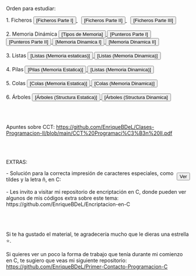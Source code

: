 Orden para estudiar:

<div>
 1. Ficheros
  <a href="https://github.com/EnriqueBDeL/Clases-Programacion-II/blob/main/Clase%20de%20Ficheros%20Parte%20I.c" target="_blank" style="margin-right: 10px;">
    <button>[Ficheros Parte I]</button>
  </a>
  <a href="https://github.com/EnriqueBDeL/Clases-Programacion-II/blob/main/Clase%20de%20Ficheros%20Parte%20II.c" target="_blank" style="margin-right: 10px;">
    <button>[Ficheros Parte II]</button>
  </a>
  <a href="https://github.com/EnriqueBDeL/Clases-Programacion-II/blob/main/Clase%20de%20Ficheros%20Parte%20III.c" target="_blank">
    <button>[Ficheros Parte III]</button>
  </a>
</div>

<br>

<div>
  2. Memoria Dinámica
  <a href="https://github.com/EnriqueBDeL/Clases-Programacion-II/blob/main/Clase%20Tipos%20de%20Memoria.c" target="_blank">
    <button>[Tipos de Memoria]</button>
  </a>
    <a href="https://github.com/EnriqueBDeL/Clases-Programacion-II/blob/main/Clase%20de%20Punteros%20Parte%20I.c" target="_blank">
    <button>[Punteros Parte I]</button>
  </a>
       <a href="https://github.com/EnriqueBDeL/Clases-Programacion-II/blob/main/Clase%20de%20Punteros%20Parte%20II.c" target="_blank">
    <button>[Punteros Parte II]</button>
  </a>
     </a>
       <a href="https://github.com/EnriqueBDeL/Clases-Programacion-II/blob/main/Clase%20de%20Memoria%20Dinamica%20I.c" target="_blank">
    <button>[Memoria Dinamica I]</button>
  </a>
          <a href="https://github.com/EnriqueBDeL/Clases-Programacion-II/blob/main/Clase%20de%20Memoria%20Dinamica%20II.c" target="_blank">
    <button>[Memoria Dinamica II]</button>
  </a>
</div>

<br>

<div>
3. Listas
   <a href="https://github.com/EnriqueBDeL/Clases-Programacion-II/tree/main/Clase%20sobre%20las%20Listas%20(Memoria%20estaticas)" target="_blank">
    <button>[Listas (Memoria estaticas)]</button>
  </a> 
    <a href="https://github.com/EnriqueBDeL/Clases-Programacion-II/tree/main/Clase%20sobre%20las%20Listas%20(Memoria%20Dinamica)" target="_blank">
    <button>[Listas (Memoria Dinamica)]</button>
  </a> 
</div>

<br>

<div>
4. Pilas
   <a href="https://github.com/EnriqueBDeL/Clases-Programacion-II/tree/main/Clase%20sobre%20las%20Pilas%20(Memoria%20Estatica)" target="_blank">
    <button>[Pilas (Memoria Estatica)]</button>
  </a> 
    <a href="https://github.com/EnriqueBDeL/Clases-Programacion-II/tree/main/Clase%20sobre%20las%20Listas%20(Memoria%20Dinamica)" target="_blank">
    <button>[Listas (Memoria Dinamica)]</button>
  </a> 
 </div>  

 <br>

 <div>
5. Colas
   <a href="https://github.com/EnriqueBDeL/Clases-Programacion-II/tree/main/Clase%20sobre%20las%20Colas%20(Memoria%20Estatica)" target="_blank">
    <button>[Colas (Memoria Estatica)]</button>
  </a> 
     <a href="https://github.com/EnriqueBDeL/Clases-Programacion-II/tree/main/Clase%20sobre%20las%20Colas%20(Memoria%20Dinamica)" target="_blank">
    <button>[Colas (Memoria Dinamica)]</button>
  </a> 

  </div>  

  <br>

  <div>
6. Árboles
       <a href="https://github.com/EnriqueBDeL/Clases-Programacion-II/tree/main/Clase%20sobre%20los%20%C3%81rboles%20(Structura%20Estatica)" target="_blank">
    <button>[Árboles (Structura Estatica)]</button>
  </a>  
          <a href="https://github.com/EnriqueBDeL/Clases-Programacion-II/tree/main/Clase%20sobre%20los%20%C3%81rboles%20(Structura%20Dinamica)" target="_blank">
    <button>[Árboles (Structura Dinamica]</button>
  </a>  
</div>

   
<br><br>

Apuntes sobre CCT: https://github.com/EnriqueBDeL/Clases-Programacion-II/blob/main/CCT%20Programaci%C3%B3n%20II.pdf

<br><br>

EXTRAS:

<div align="left" style="display: flex; align-items: center;">
  <span>- Solución para la correcta impresión de caracteres especiales, como tildes y la letra ñ, en C:</span>
  <a href="https://github.com/EnriqueBDeL/Clases-Programacion-II/blob/main/(EXTRA)%20Soluci%C3%B3n%20para%20la%20impresi%C3%B3n%20de%20caracteres%20con%20acentos%20y%20la%20letra%20%C3%B1%20en%20C.c" target="_blank">
    <button>Ver</button>
  </a>
</div>
<br>
 - Les invito a visitar mi repositorio de encriptación en C, donde pueden ver algunos de mis códigos extra sobre este tema: https://github.com/EnriqueBDeL/Encriptacion-en-C


<br><br><br>
Si te ha gustado el material, te agradecería mucho que le dieras una estrella ⭐.

Si quieres ver un poco la forma de trabajo que tenía durante mi comienzo en C, te sugiero que veas mi siguiente repositorio: https://github.com/EnriqueBDeL/Primer-Contacto-Programacion-C

<br><br>

